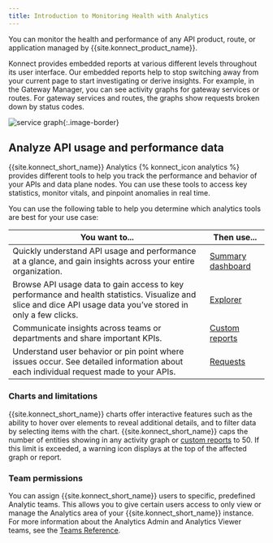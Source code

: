 ```yaml
---
title: Introduction to Monitoring Health with Analytics
---
```



You can monitor the health and performance of any API product, route, or application managed by {{site.konnect_product_name}}.

Konnect provides embedded reports at various different levels throughout its user interface. Our embedded reports help to stop switching away from your current page to start investigating or derive insights. For example, in the Gateway Manager, you can see activity graphs for gateway services or routes. For gateway services and routes, the graphs show requests broken down by status codes.

![service graph](/assets/images/products/konnect/analytics/konnect-analytics-gateway-service.png){:.image-border}

## Analyze API usage and performance data

{{site.konnect_short_name}}  Analytics {% konnect_icon analytics %} provides different tools to help you track the performance and behavior of your APIs and data plane nodes. You can use these tools to access key statistics, monitor vitals, and pinpoint anomalies in real time. 

You can use the following table to help you determine which analytics tools are best for your use case:

| You want to... | Then use... |
| -------------- | ----------- |
| Quickly understand API usage and performance at a glance, and gain insights across your entire organization. | [Summary dashboard](/konnect/analytics/dashboard/) |
| Browse API usage data to gain access to key performance and health statistics. Visualize and slice and dice API usage data you’ve stored in only a few clicks. | [Explorer](/konnect/analytics/explorer/) |
| Communicate insights across teams or departments and share important KPIs. | [Custom reports](/konnect/analytics/custom-reports/) |
| Understand user behavior or pin point where issues occur. See detailed information about each individual request made to your APIs. | [Requests](/konnect/analytics/api-requests/)  |


### Charts and limitations

{{site.konnect_short_name}} charts offer interactive features such as the ability to hover over elements to reveal additional details, and to filter data by selecting items with the chart. {{site.konnect_short_name}} caps the number of entities showing in any activity graph or [custom reports](/konnect/analytics/generate-reports/) to 50. If this limit is exceeded, a warning icon displays at the top of the affected graph or report. 


### Team permissions

You can assign {{site.konnect_short_name}} users to specific, predefined Analytic teams. This allows you to give certain users access to only view or manage the Analytics area of your {{site.konnect_short_name}} instance. For more information about the Analytics Admin and Analytics Viewer teams, see the [Teams Reference](/konnect/org-management/teams-and-roles/teams-reference/).
